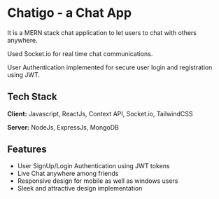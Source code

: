 # Chatigo - a Chat App

#### 
It is a MERN stack chat application to let users to chat
with others anywhere.

Used Socket.io for real time chat communications.

User Authentication implemented for secure user
login and registration using JWT.





## Tech Stack

**Client:** Javascript, ReactJs, Context API, Socket.io, TailwindCSS

**Server:** NodeJs, ExpressJs, MongoDB


## Features

- User SignUp/Login Authentication using JWT tokens
- Live Chat anywhere among friends
- Responsive design for mobile as well as windows users
- Sleek and attractive design implementation

